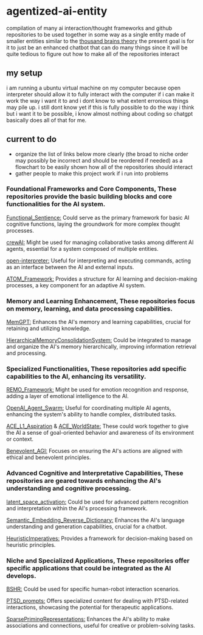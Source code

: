 # agentized-ai-entity
compilation of many ai interaction/thought frameworks and github repositories to be used together in some way as a single entity made of smaller entities similar to the [thousand brains theory](https://www.numenta.com/technology/research/thousand-brains-theory/)
the present goal is for it to just be an enhanced chatbot that can do many things since it will be quite tedious to figure out how to make all of the repositories interact

## my setup
i am running a ubuntu virtual machine on my computer because open interpreter should allow it to fully interact with the computer if i can make it work the way i want it to and i dont know to what extent erronious things may pile up.
i still dont know yet if this is fully possible to do the way i think but i want it to be possible, i know almost nothing about coding so chatgpt basically does all of that for me.

## current to do
- organize the list of links below more clearly (the broad to niche order may possibly be incorrect and should be reordered if needed) as a flowchart to be easily shown how all of the repositories should interact
- gather people to make this project work if i run into problems

### Foundational Frameworks and Core Components, These repositories provide the basic building blocks and core functionalities for the AI system.

[Functional_Sentience:](https://github.com/daveshap/Functional_Sentience) Could serve as the primary framework for basic AI cognitive functions, laying the groundwork for more complex thought processes.

[crewAI:](https://github.com/joaomdmoura/crewAI) Might be used for managing collaborative tasks among different AI agents, essential for a system composed of multiple entities.

[open-interpreter:](https://github.com/KillianLucas/open-interpreter) Useful for interpreting and executing commands, acting as an interface between the AI and external inputs.

[ATOM_Framework:](https://github.com/daveshap/ATOM_Framework) Provides a structure for AI learning and decision-making processes, a key component for an adaptive AI system.


### Memory and Learning Enhancement, These repositories focus on memory, learning, and data processing capabilities.

[MemGPT:](https://github.com/cpacker/MemGPT) Enhances the AI's memory and learning capabilities, crucial for retaining and utilizing knowledge.

[HierarchicalMemoryConsolidationSystem:](https://github.com/daveshap/HierarchicalMemoryConsolidationSystem) Could be integrated to manage and organize the AI's memory hierarchically, improving information retrieval and processing.


### Specialized Functionalities, These repositories add specific capabilities to the AI, enhancing its versatility.

[REMO_Framework:](https://github.com/daveshap/REMO_Framework) Might be used for emotion recognition and response, adding a layer of emotional intelligence to the AI.

[OpenAI_Agent_Swarm:](https://github.com/daveshap/OpenAI_Agent_Swarm) Useful for coordinating multiple AI agents, enhancing the system's ability to handle complex, distributed tasks.

[ACE_L1_Aspiration](https://github.com/daveshap/ACE_L1_Aspiration) & [ACE_WorldState:](https://github.com/daveshap/ACE_WorldState) These could work together to give the AI a sense of goal-oriented behavior and awareness of its environment or context.

[Benevolent_AGI:](https://github.com/daveshap/Benevolent_AGI) Focuses on ensuring the AI's actions are aligned with ethical and benevolent principles.


### Advanced Cognitive and Interpretative Capabilities, These repositories are geared towards enhancing the AI's understanding and cognitive processing.

[latent_space_activation:](https://github.com/daveshap/latent_space_activation) Could be used for advanced pattern recognition and interpretation within the AI's processing framework.

[Semantic_Embedding_Reverse_Dictionary:](https://github.com/daveshap/Semantic_Embedding_Reverse_Dictionary) Enhances the AI's language understanding and generation capabilities, crucial for a chatbot.

[HeuristicImperatives:](https://github.com/daveshap/HeuristicImperatives) Provides a framework for decision-making based on heuristic principles.


### Niche and Specialized Applications, These repositories offer specific applications that could be integrated as the AI develops.

[BSHR:](https://github.com/joseph-crowley/BSHR) Could be used for specific human-robot interaction scenarios.

[PTSD_prompts:](https://github.com/daveshap/PTSD_prompts) Offers specialized content for dealing with PTSD-related interactions, showcasing the potential for therapeutic applications.

[SparsePrimingRepresentations:](https://github.com/daveshap/SparsePrimingRepresentations) Enhances the AI's ability to make associations and connections, useful for creative or problem-solving tasks.
